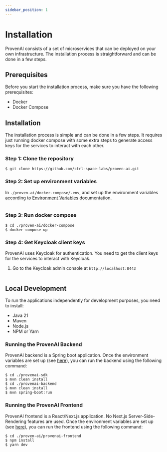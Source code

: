 ```yaml
---
sidebar_position: 1
---
```


# Installation

ProvenAI consists of a set of microservices that can be deployed on your own infrastructure. The installation process is straightforward and can be done in a few steps.

## Prerequisites

Before you start the installation process, make sure you have the following prerequisites:
- Docker
- Docker Compose


## Installation

The installation process is simple and can be done in a few steps. It requires just running docker compose 
with some extra steps to generate access keys for the services to interact with each other.

### Step 1: Clone the repository
```shell
$ git clone https://github.com/ctrl-space-labs/proven-ai.git
```

### Step 2: Set up environment variables

In `./proven-ai/docker-compose/.env`, and set up the environment variables according to [Environment Variables](../Getting%20Started/Environment-Variables) documentation.
```shell
```

### Step 3: Run docker compose
```shell
$ cd ./proven-ai/docker-compose
$ docker-compose up
```

### Step 4: Get Keycloak client keys

ProvenAI uses Keycloak for authentication. You need to get the client keys for the services to interact with Keycloak.
1. Go to the Keycloak admin console at `http://localhost:8443`
```shell
```

## Local Development

To run the applications independently for development purposes, you need to install:
- Java 21
- Maven
- Node.js
- NPM or Yarn


### Running the ProvenAI Backend

ProvenAI backend is a Spring boot application. Once the environment variables are set up (see [here](../Getting%20Started/Environment-Variables)), 
you can run the backend using the following command:
```shell
$ cd ./provenai-sdk
$ mvn clean install
$ cd ./provenai-backend
$ mvn clean install
$ mvn spring-boot:run
```

### Running the ProvenAI Frontend

ProvenAI frontend is a React/Next.js application. No Next.js Server-Side-Rendering features are used. Once the environment variables are set up (see [here](../Getting%20Started/Environment-Variables)),
you can run the frontend using the following command:
```shell
$ cd ./proven-ai/provenai-frontend
$ npm install
$ yarn dev
```
